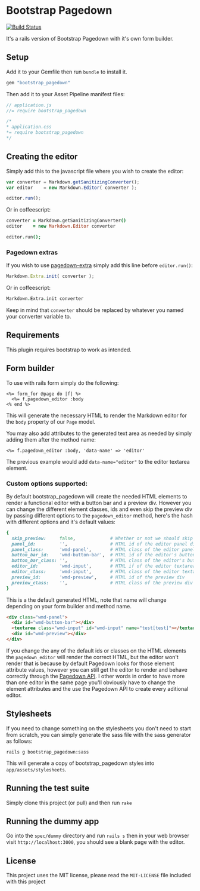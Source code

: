 # Bootstrap Pagedown
[![Build Status](https://secure.travis-ci.org/cloverinteractive/bootstrap_pagedown.png?branch=master)](http://travis-ci.org/cloverinteractive/bootstrap_pagedown)

It's a rails version of Bootstrap Pagedown with it's own form builder.

## Setup

Add it to your Gemfile then run `bundle` to install it.

```ruby
gem "bootstrap_pagedown"
```

Then add it to your Asset Pipeline manifest files:

```javascript
// application.js
//= require bootstrap_pagedown
```

```css
/*
* application.css
*= require bootstrap_pagedown
*/
```

## Creating the editor

Simply add this to the javascript file where you wish to create the editor:

```javascript
var converter = Markdown.getSanitizingConverter();
var editor    = new Markdown.Editor( converter );

editor.run();
```

Or in coffeescript:

```coffeescript
converter = Markdown.getSanitizingConverter()
editor    = new Markdown.Editor converter

editor.run();
```

### Pagedown extras

If you wish to use [pagedown-extra](https://github.com/jmcmanus/pagedown-extra) simply add this line before `editor.run()`:

```javascript
Markdown.Extra.init( converter );
```

Or in coffeescript:

```coffeescript
Markdown.Extra.init converter
```

Keep in mind that `converter` should be replaced by whatever you named your converter variable to.

## Requirements

This plugin requires bootstrap to work as intended.

## Form builder

To use with rails form simply do the following:

```erb
<%= form_for @page do |f| %>
  <%= f.pagedown_editor :body
<% end %>
```

This will generate the necessary HTML to render the Markdown editor for the `body` property of our `Page` model.

You may also add attributes to the generated text area as needed by simply adding them after the method name:

```erb
<%= f.pagedown_editor :body, 'data-name' => 'editor'
```

The previous example would add `data-name="editor"` to the editor textarea element.

### Custom options supported:

By default bootstrap_pagedown will create the needed HTML elements to render a functional editor with a button bar and a preview div.
However you can change the different element classes, ids and even skip the preview div by passing different options to the `pagedown_editor`
method, here's the hash with different options and it's default values:

```ruby
{
  skip_preview:     false,             # Whether or not we should skip the preview div, skipping this will render an editor without HTML preview
  panel_id:         '',                # HTML id of the editor panel div
  panel_class:      'wmd-panel',       # HTML class of the editor panel div
  button_bar_id:    'wmd-button-bar',  # HTML id of the editor's button bar div
  button_bar_class: '',                # HTML class of the editor's button bar div
  editor_id:        'wmd-input',       # HTML if of the editor textarea
  editor_class:     'wmd-input',       # HTML class of the editor textarea
  preview_id:       'wmd-preview',     # HTML id of the preview div
  preview_class:    '',                # HTML class of the preview div
}
```

This is a the default generated HTML, note that name will change depending on your form builder and method name.

```html
<div class="wmd-panel">
  <div id="wmd-button-bar"></div>
  <textarea class="wmd-input" id="wmd-input" name="test[test]"></textarea>
  <div id="wmd-preview"></div>
</div>
```

If you change the any of the default ids or classes on the HTML elements the `pagedown_editor` will render the correct HTML, but the editor won't render
that is because by default Pagedown looks for those element attribute values, however you can still get the editor to render and behave correctly through the
[Pagedown API](https://code.google.com/p/pagedown/wiki/PageDown). I other words in order to have more than one editor in the same page you'll obviously have to
change the element attributes and the use the Pagedown API to create every aditional editor.

## Stylesheets

If you need to change something on the stylesheets you don't need to start from scratch, you can simply generate the sass file with the sass generator as follows:

`rails g bootstrap_pagedown:sass`

This will generate a copy of bootstrap_pagedown styles into `app/assets/stylesheets`.

## Running the test suite

Simply clone this project (or pull) and then run `rake`

## Running the dummy app

Go into the `spec/dummy` directory and run `rails s` then in your web browser visit `http://localhost:3000`, you should see a blank page with the editor.

## License

This project uses the MIT license, please read the `MIT-LICENSE` file included with this project
